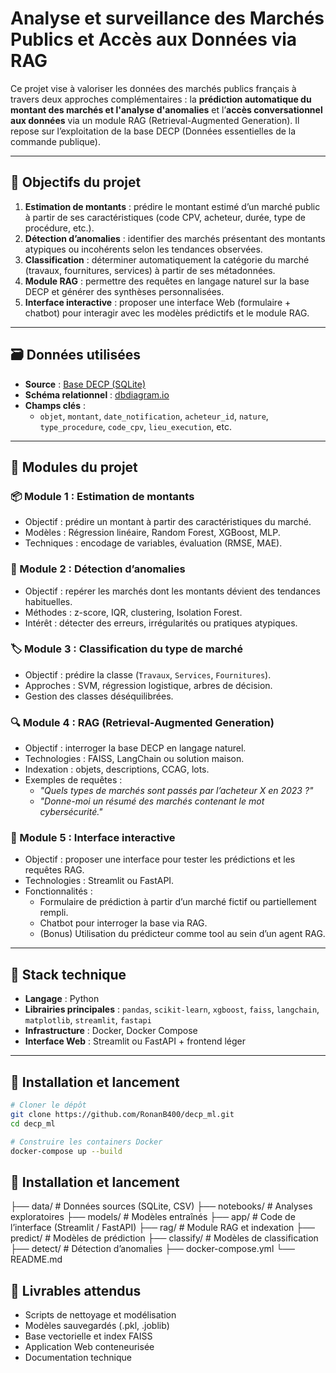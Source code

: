 # Analyse et surveillance des Marchés Publics et Accès aux Données via RAG

Ce projet vise à valoriser les données des marchés publics français à travers deux approches complémentaires : la **prédiction automatique du montant des marchés et l'analyse d'anomalies** et l’**accès conversationnel aux données** via un module RAG (Retrieval-Augmented Generation). Il repose sur l’exploitation de la base DECP (Données essentielles de la commande publique).

---

## 🧠 Objectifs du projet

1. **Estimation de montants** : prédire le montant estimé d’un marché public à partir de ses caractéristiques (code CPV, acheteur, durée, type de procédure, etc.).
2. **Détection d’anomalies** : identifier des marchés présentant des montants atypiques ou incohérents selon les tendances observées.
3. **Classification** : déterminer automatiquement la catégorie du marché (travaux, fournitures, services) à partir de ses métadonnées.
4. **Module RAG** : permettre des requêtes en langage naturel sur la base DECP et générer des synthèses personnalisées.
5. **Interface interactive** : proposer une interface Web (formulaire + chatbot) pour interagir avec les modèles prédictifs et le module RAG.

---

## 🗃️ Données utilisées

- **Source** : [Base DECP (SQLite)](https://www.data.gouv.fr/fr/datasets/r/43f54982-da60-4eb7-aaaf-ba935396209b)
- **Schéma relationnel** : [dbdiagram.io](https://dbdiagram.io/d/DATALAB-V4-67f00d0c4f7afba18464f539)
- **Champs clés** :
  - `objet`, `montant`, `date_notification`, `acheteur_id`, `nature`, `type_procedure`, `code_cpv`, `lieu_execution`, etc.

---

## 🧩 Modules du projet

### 📦 Module 1 : Estimation de montants
- Objectif : prédire un montant à partir des caractéristiques du marché.
- Modèles : Régression linéaire, Random Forest, XGBoost, MLP.
- Techniques : encodage de variables, évaluation (RMSE, MAE).

### 🧭 Module 2 : Détection d’anomalies
- Objectif : repérer les marchés dont les montants dévient des tendances habituelles.
- Méthodes : z-score, IQR, clustering, Isolation Forest.
- Intérêt : détecter des erreurs, irrégularités ou pratiques atypiques.

### 🏷️ Module 3 : Classification du type de marché
- Objectif : prédire la classe (`Travaux`, `Services`, `Fournitures`).
- Approches : SVM, régression logistique, arbres de décision.
- Gestion des classes déséquilibrées.

### 🔍 Module 4 : RAG (Retrieval-Augmented Generation)
- Objectif : interroger la base DECP en langage naturel.
- Technologies : FAISS, LangChain ou solution maison.
- Indexation : objets, descriptions, CCAG, lots.
- Exemples de requêtes :
  - *"Quels types de marchés sont passés par l’acheteur X en 2023 ?"*
  - *"Donne-moi un résumé des marchés contenant le mot cybersécurité."*

### 💬 Module 5 : Interface interactive
- Objectif : proposer une interface pour tester les prédictions et les requêtes RAG.
- Technologies : Streamlit ou FastAPI.
- Fonctionnalités :
  - Formulaire de prédiction à partir d’un marché fictif ou partiellement rempli.
  - Chatbot pour interroger la base via RAG.
  - (Bonus) Utilisation du prédicteur comme tool au sein d’un agent RAG.

---

## 🧰 Stack technique

- **Langage** : Python
- **Librairies principales** : `pandas`, `scikit-learn`, `xgboost`, `faiss`, `langchain`, `matplotlib`, `streamlit`, `fastapi`
- **Infrastructure** : Docker, Docker Compose
- **Interface Web** : Streamlit ou FastAPI + frontend léger

---

## 🚀 Installation et lancement

```bash
# Cloner le dépôt
git clone https://github.com/RonanB400/decp_ml.git
cd decp_ml

# Construire les containers Docker
docker-compose up --build
```

## 📁 Installation et lancement

├── data/                  # Données sources (SQLite, CSV)
├── notebooks/             # Analyses exploratoires
├── models/                # Modèles entraînés
├── app/                   # Code de l’interface (Streamlit / FastAPI)
├── rag/                   # Module RAG et indexation
├── predict/               # Modèles de prédiction
├── classify/              # Modèles de classification
├── detect/                # Détection d’anomalies
├── docker-compose.yml
└── README.md


## 📌 Livrables attendus
- Scripts de nettoyage et modélisation
- Modèles sauvegardés (.pkl, .joblib)
- Base vectorielle et index FAISS
- Application Web conteneurisée
- Documentation technique

